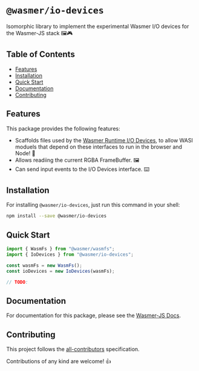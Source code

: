 # `@wasmer/io-devices`

Isomorphic library to implement the experimental Wasmer I/O devices for the Wasmer-JS stack 🖼️🎮

## Table of Contents

- [Features](#features)
- [Installation](#installation)
- [Quick Start](#quick-start)
- [Documentation](#documentation)
- [Contributing](#contributing)

## Features

This package provides the following features:

- Scaffolds files used by the [Wasmer Runtime I/O Devices](https://docs.wasmer.io/runtime/runtime), to allow WASI moduels that depend on these interfaces to run in the browser and Node! 📁
- Allows readiing the current RGBA FrameBuffer. 🖼️
- Can send input events to the I/O Devices interface. ⌨️

## Installation

For installing `@wasmer/io-devices`, just run this command in your shell:

```bash
npm install --save @wasmer/io-devices
```

## Quick Start

```js
import { WasmFs } from "@wasmer/wasmfs";
import { IoDevices } from "@wasmer/io-devices";

const wasmFs = new WasmFs();
const ioDevices = new IoDevices(wasmFs);

// TODO:
```

## Documentation

For documentation for this package, please see the [Wasmer-JS Docs](https://docs.wasmer.io/wasmer-js/wasmer-js).

## Contributing

This project follows the [all-contributors](https://github.com/kentcdodds/all-contributors) specification.

Contributions of any kind are welcome! 👍
